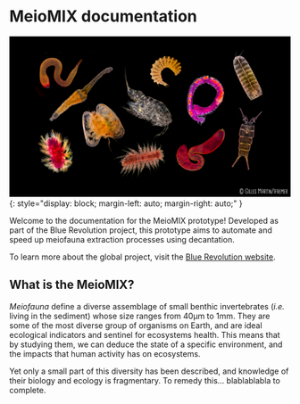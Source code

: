 # MeioMIX documentation
![Blue Revolution image](assets/Pele-mele-meiofaune.jpg){: style="display: block; margin-left: auto; margin-right: auto;" }


Welcome to the documentation for the MeioMIX prototype! Developed as part of the Blue Revolution project, this prototype aims to automate and speed up meiofauna extraction processes using decantation.

To learn more about the global project, visit the [Blue Revolution website](https://bluerevolution.ifremer.fr/).

## What is the MeioMIX?

*Meiofauna* define a diverse assemblage of small benthic invertebrates (*i.e.* living in the sediment) whose size ranges from 40µm to 1mm. They are some of the most diverse group of organisms on Earth, and are ideal ecological indicators and sentinel for ecosystems health. This means that by studying them, we can deduce the state of a specific environment, and the impacts that human activity has on ecosystems.

Yet only a small part of this diversity has been described, and knowledge of their biology and ecology is fragmentary. To remedy this... blablablabla to complete. 

